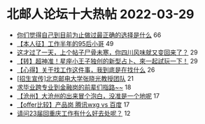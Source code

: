 # 北邮人论坛十大热帖 2022-03-29

- [你们觉得自己到目前为止做过最正确的选择是什么](https://bbs.byr.cn/article/Talking/6335011) 66
- [【本人征】工作半年的95后小哥](https://bbs.byr.cn/article/Friends/2020562) 49
- [这才过了一天，上个帖子尸骨未寒，你四川风味就又变回来了？](https://bbs.byr.cn/article/Picture/3314921) 29
- [【转】超神准！星座小王子独创的新型占卜、來一起試玩一下！](https://bbs.byr.cn/article/Constellations/326533) 29
- [【心得】关于找工作这件事，我到底是在找什么](https://bbs.byr.cn/article/BNU/15599) 26
- [[招生宣传]北京邮电大学张晓光教授团队](https://bbs.byr.cn/article/AimGraduate/1215219) 21
- [求毕业跨专业到金融岗的前辈们指路~~](https://bbs.byr.cn/article/WorkLife/1183600) 18
- [【沧州】大沧州的出来冒个泡白，没准是一个地呢](https://bbs.byr.cn/article/Hebei/248431) 17
- [【offer比较】产品岗 腾讯wxg vs 百度](https://bbs.byr.cn/article/Job/2160215) 17
- [请问23届回重庆工作有什么好去处呢？](https://bbs.byr.cn/article/Chongqing/25648) 12


